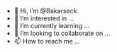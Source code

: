 - 👋 Hi, I’m @Bakarseck
- 👀 I’m interested in ...
- 🌱 I’m currently learning ...
- 💞️ I’m looking to collaborate on ...
- 📫 How to reach me ...

<!---
Bakarseck/Bakarseck is a ✨ special ✨ repository because its `README.md` (this file) appears on your GitHub profile.
You can click the Preview link to take a look at your changes.
--->

